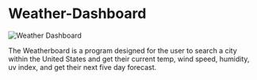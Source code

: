 # Weather-Dashboard

![Weather Dashboard](https://user-images.githubusercontent.com/79673757/116831409-d7340a00-ab74-11eb-93fe-342cd0fc17b3.png)

The Weatherboard is a program designed for the user to search a city within the United States and get their current temp, wind speed, humidity, uv index, and get their next five day forecast. 
